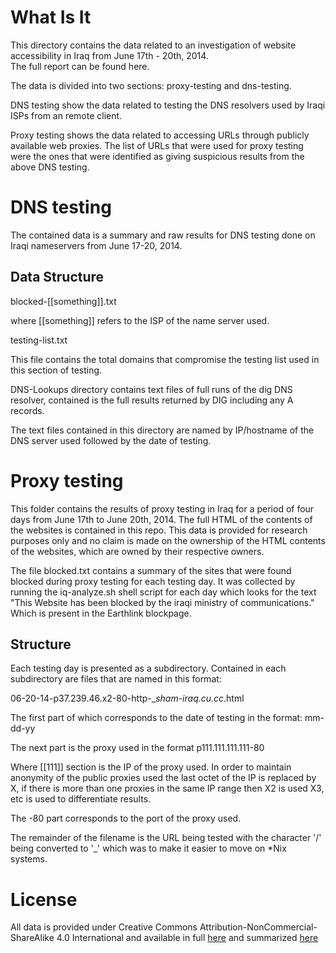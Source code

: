 What Is It
===========

This directory contains the data related to an investigation of website accessibility in Iraq from June 17th - 20th, 2014.  
The full report can be found here.

The data is divided into two sections: proxy-testing and dns-testing.

DNS testing show the data related to testing the DNS resolvers used by Iraqi ISPs from an remote client.

Proxy testing shows the data related to accessing URLs through publicly available web proxies.   The list of URLs that were
used for proxy testing were the ones that were identified as giving suspicious results from the above DNS testing.


DNS testing
===========

The contained data is a summary and raw results for DNS testing done on Iraqi nameservers from June 17-20, 2014.  


Data Structure
---------------

blocked-[[something]].txt

where [[something]] refers to the ISP of the name server used.  

testing-list.txt

This file contains the total domains that compromise the testing list used in this section of testing.

DNS-Lookups directory contains text files of full runs of the dig DNS resolver, contained is the full 
results returned by DIG including any A records.

The text files contained in this directory are named by IP/hostname of the DNS server used followed by the date of testing.



Proxy testing
=============

This folder contains the results of proxy testing in Iraq for a period of four
days from June 17th to June 20th, 2014.  The full HTML of the contents of the
websites is contained in this repo.  This data is provided for research
purposes only and no claim is made on the ownership of the HTML contents of the
websites, which are owned by their respective owners.

The file blocked.txt contains a summary of the sites that were found blocked
during proxy testing for each testing day.  It was collected by running the
iq-analyze.sh shell script for each day which looks for the text 
"This Website has been blocked by the iraqi ministry of communications."
Which is present in the Earthlink blockpage.

Structure
-----------

Each testing day is presented as a subdirectory.  Contained in each
subdirectory are files that are named in this format:

06-20-14-p37.239.46.x2-80-http-__sham-iraq.cu.cc_.html

The first part of which corresponds to the date of testing in the format:
mm-dd-yy

The next part is the proxy used in the format
p111.111.111.111-80

Where [[111]] section is the IP of the proxy used.  In order to maintain
anonymity of the public proxies used the last octet of the IP is replaced by X,
if there is more than one proxies in the same IP range then X2 is used X3, etc
is used to differentiate results.

The -80 part corresponds to the port of the proxy used.

The remainder of the filename is the URL being tested with the character '/'
being converted to '_' which was to make it easier to move on *Nix systems.


License
========

All data is provided under Creative Commons
Attribution-NonCommercial-ShareAlike 4.0 International and available in full
[here](https://creativecommons.org/licenses/by-nc-sa/4.0/legalcode) and summarized
[here](https://creativecommons.org/licenses/by-nc-sa/4.0/)

